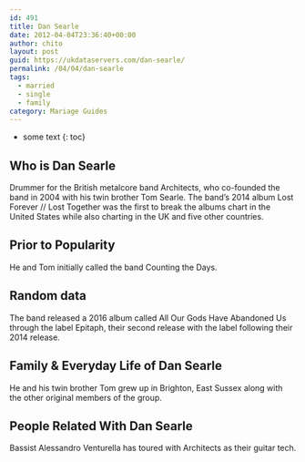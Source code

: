 ```yaml
---
id: 491
title: Dan Searle
date: 2012-04-04T23:36:40+00:00
author: chito
layout: post
guid: https://ukdataservers.com/dan-searle/
permalink: /04/04/dan-searle  
tags:
  - married
  - single
  - family
category: Mariage Guides
---
```


* some text
{: toc}


## Who is  Dan Searle
                  
                  
                  
Drummer for the British metalcore band Architects, who co-founded the band in 2004 with his twin brother Tom Searle. The band&#8217;s 2014 album Lost Forever // Lost Together was the first to break the albums chart in the United States while also charting in the UK and five other countries.
                  
                
                
                
## Prior to Popularity 
                  
                  
                  
He and Tom initially called the band Counting the Days.
                  
                
                
                
## Random data 
                  
                  
                  
The band released a 2016 album called All Our Gods Have Abandoned Us through the label Epitaph, their second release with the label following their 2014 release.
                  
                
                
                
## Family & Everyday Life of Dan Searle
                  
                  
                  
He and his twin brother Tom grew up in Brighton, East Sussex along with the other original members of the group.
                  
                
                
                
## People Related With  Dan Searle
                  
                  
                  
Bassist Alessandro Venturella has toured with Architects as their guitar tech.
                  
                
              
            
          
          
          
    
    
  
